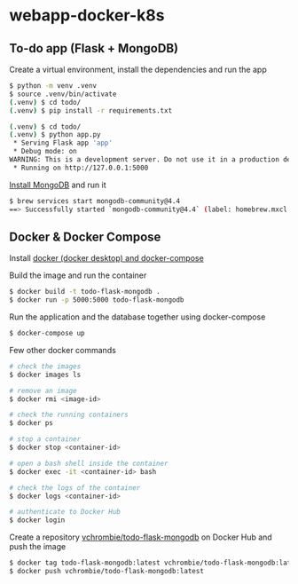# webapp-docker-k8s

## To-do app (Flask + MongoDB)

Create a virtual environment, install the dependencies and run the app
```bash
$ python -m venv .venv
$ source .venv/bin/activate
(.venv) $ cd todo/
(.venv) $ pip install -r requirements.txt
```
```bash
(.venv) $ cd todo/
(.venv) $ python app.py
 * Serving Flask app 'app'
 * Debug mode: on
WARNING: This is a development server. Do not use it in a production deployment. Use a production WSGI server instead.
 * Running on http://127.0.0.1:5000
```

[Install MongoDB](https://www.mongodb.com/docs/v4.2/tutorial/install-mongodb-on-os-x/) and run it
```bash
$ brew services start mongodb-community@4.4
==> Successfully started `mongodb-community@4.4` (label: homebrew.mxcl.mongodb-community@4.4)
```

## Docker & Docker Compose

Install [docker (docker desktop) and docker-compose](https://docs.docker.com/desktop/)

Build the image and run the container
```bash
$ docker build -t todo-flask-mongodb .
$ docker run -p 5000:5000 todo-flask-mongodb
```

Run the application and the database together using docker-compose
```bash
$ docker-compose up
```

Few other docker commands
```bash
# check the images
$ docker images ls

# remove an image
$ docker rmi <image-id>

# check the running containers
$ docker ps

# stop a container
$ docker stop <container-id>

# open a bash shell inside the container
$ docker exec -it <container-id> bash

# check the logs of the container
$ docker logs <container-id>

# authenticate to Docker Hub
$ docker login
```

Create a repository [vchrombie/todo-flask-mongodb](https://hub.docker.com/repository/docker/vchrombie/todo-flask-mongodb) on Docker Hub and push the image
```bash
$ docker tag todo-flask-mongodb:latest vchrombie/todo-flask-mongodb:latest
$ docker push vchrombie/todo-flask-mongodb:latest
```
